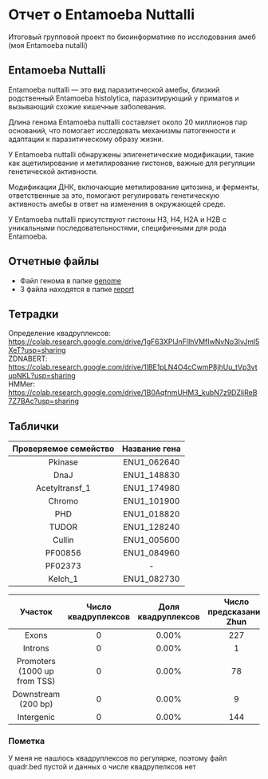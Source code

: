 # Отчет о Entamoeba Nuttalli
Итоговый групповой проект по биоинформатике по исслодования амеб (моя Entamoeba nutalli)

## Entamoeba Nuttalli
Entamoeba nuttalli — это вид паразитической амебы, близкий родственный Entamoeba histolytica, паразитирующий у приматов и вызывающий схожие кишечные заболевания. <br>

Длина генома Entamoeba nuttalli составляет около 20 миллионов пар оснований, что помогает исследовать механизмы патогенности и адаптации к паразитическому образу жизни. <br>

У Entamoeba nuttalli обнаружены эпигенетические модификации, такие как ацетилирование и метилирование гистонов, важные для регуляции генетической активности. <br>

Модификации ДНК, включающие метилирование цитозина, и ферменты, ответственные за это, помогают регулировать генетическую активность амебы в ответ на изменения в окружающей среде. <br>

У Entamoeba nuttalli присутствуют гистоны H3, H4, H2A и H2B с уникальными последовательностями, специфичными для рода Entamoeba.


## Отчетные файлы
- Файл генома в папке [genome](./genome/)
- 3 файла находятся в папке [report](./report/)

## Тетрадки
Определение квадруплексов: https://colab.research.google.com/drive/1gF63XPlJnFlIhVMfIwNvNo3IvJml5XeT?usp=sharing <br>
ZDNABERT: https://colab.research.google.com/drive/1lBE1pLN4O4cCwmP8jhUu_tVp3vtupNKL?usp=sharing <br>
HMMer: https://colab.research.google.com/drive/1B0AqfnmUHM3_kubN7z9DZljReB7Z7BAc?usp=sharing <br>

## Таблички
|Проверяемое семейство|Название гена|
|:-----------:|:----:|
|Pkinase|ENU1_062640|
|DnaJ|ENU1_148830|
|Acetyltransf_1|ENU1_174980|
|Chromo|ENU1_101900|
|PHD|ENU1_018820|
|TUDOR|ENU1_128240|
|Cullin|ENU1_005600|
|PF00856|ENU1_084960|
|PF02373|-|
|Kelch_1|ENU1_082730|


|Участок|Число квадруплексов|Доля квадруплексов|Число предсказаний Zhun|Доля предсказаний Zhun|Число предсказаний ZDNABERT|Доля предсказаний ZDNABERT|
|:------:|:--:|:--:|:--:|:--:|:--:|:--:|
|Exons | 0 | 0.00% | 227 | 61.18% | 0 | 0.00% |
|Introns | 0 | 0.00% | 1 | 0.27% | 0 | 0.00% |
|Promoters (1000 up from TSS) | 0 | 0.00% | 78 | 21.02% | 0 | 0.00% |
|Downstream (200 bp) | 0 | 0.00% | 9 | 2.43% | 0 | 0.00% | 
|Intergenic | 0 | 0.00% | 144 | 38.81% | 8 | 100.00% |

### Пометка
У меня не нашлось квадруплексов по регулярке, поэтому файл quadr.bed пустой и данных о числе квадрупелксов нет
